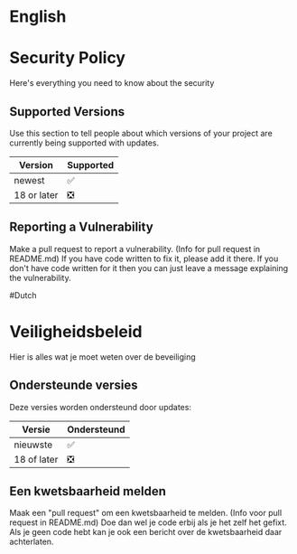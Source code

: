 # English
# Security Policy
Here's everything you need to know about the security
## Supported Versions

Use this section to tell people about which versions of your project are
currently being supported with updates.

| Version | Supported          |
| ------- | ------------------ |
| newest  | :white_check_mark: |
| 18 or later | ❎ |

## Reporting a Vulnerability

Make a pull request to report a vulnerability. (Info for pull request in README.md)
If you have code written to fix it, please add it there.
If you don't have code written for it then you can just leave a message explaining the vulnerability.

#Dutch
# Veiligheidsbeleid
Hier is alles wat je moet weten over de beveiliging
## Ondersteunde versies

Deze versies worden ondersteund door updates:

| Versie | Ondersteund |
| ------- | ------------------ |
| nieuwste| :white_check_mark: |
| 18 of later | ❎ |


## Een kwetsbaarheid melden

Maak een "pull request" om een kwetsbaarheid te melden. (Info voor pull request in README.md)
Doe dan wel je code erbij als je het zelf het gefixt.
Als je geen code hebt kan je ook een bericht over de kwetsbaarheid daar achterlaten.
